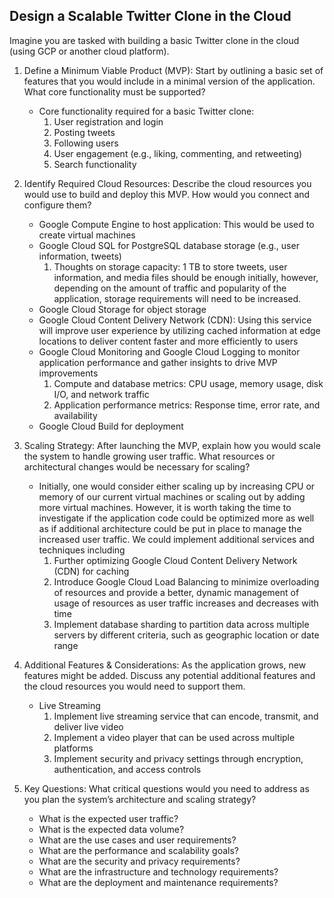 ## Design a Scalable Twitter Clone in the Cloud

Imagine you are tasked with building a basic Twitter clone in the cloud (using GCP or another
cloud platform).
1) Define a Minimum Viable Product (MVP): Start by outlining a basic set of features that
you would include in a minimal version of the application. What core functionality must
be supported?
    - Core functionality required for a basic Twitter clone:
      1. User registration and login
      2. Posting tweets
      3. Following users
      4. User engagement (e.g., liking, commenting, and retweeting)
      5. Search functionality

2) Identify Required Cloud Resources: Describe the cloud resources you would use to build
and deploy this MVP. How would you connect and configure them?
    - Google Compute Engine to host application: This would be used to create virtual machines
    - Google Cloud SQL for PostgreSQL database storage (e.g., user information, tweets)
      1. Thoughts on storage capacity: 1 TB to store tweets, user information, and media files should be enough initially, however, depending on the amount of traffic and popularity of the application, storage requirements will need to be increased. 
    - Google Cloud Storage for object storage
    - Google Cloud Content Delivery Network (CDN): Using this service will improve user experience by utilizing cached information at edge locations to deliver content faster and more efficiently to users
    - Google Cloud Monitoring and Google Cloud Logging to monitor application performance and gather insights to drive MVP improvements
      1. Compute and database metrics: CPU usage, memory usage, disk I/O, and network traffic
      2. Application performance metrics: Response time, error rate, and availability
    - Google Cloud Build for deployment

3) Scaling Strategy: After launching the MVP, explain how you would scale the system to
handle growing user traffic. What resources or architectural changes would be
necessary for scaling?
    - Initially, one would consider either scaling up by increasing CPU or memory of our current virtual machines or scaling out by adding more virtual machines. However, it is worth taking the time to investigate if the application code could be optimized more as well as if additional architecture could be put in place to manage the increased user traffic. We could implement additional services and techniques including
      1. Further optimizing Google Cloud Content Delivery Network (CDN) for caching
      2. Introduce Google Cloud Load Balancing to minimize overloading of resources and provide a better, dynamic management of usage of resources as user traffic increases and decreases with time
      3. Implement database sharding to partition data across multiple servers by different criteria, such as geographic location or date range
  
4) Additional Features & Considerations: As the application grows, new features might be
added. Discuss any potential additional features and the cloud resources you would
need to support them.
    - Live Streaming
      1. Implement live streaming service that can encode, transmit, and deliver live video
      2. Implement a video player that can be used across multiple platforms
      3. Implement security and privacy settings through encryption, authentication, and access controls
  
5) Key Questions: What critical questions would you need to address as you plan the
system’s architecture and scaling strategy?
    - What is the expected user traffic?
    - What is the expected data volume?
    - What are the use cases and user requirements?
    - What are the performance and scalability goals?
    - What are the security and privacy requirements?
    - What are the infrastructure and technology requirements?
    - What are the deployment and maintenance requirements?
  
      
